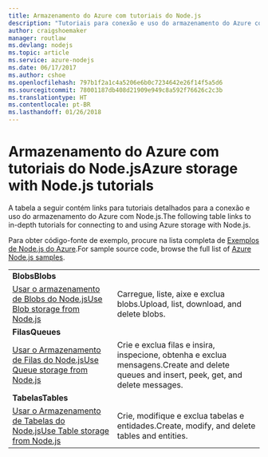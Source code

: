 ```yaml
---
title: Armazenamento do Azure com tutoriais do Node.js
description: "Tutoriais para conexão e uso do armazenamento do Azure com Node.js."
author: craigshoemaker
manager: routlaw
ms.devlang: nodejs
ms.topic: article
ms.service: azure-nodejs
ms.date: 06/17/2017
ms.author: cshoe
ms.openlocfilehash: 797b1f2a1c4a5206e6b0c7234642e26f14f5a5d6
ms.sourcegitcommit: 78001187db408d21909e949c8a592f76626c2c3b
ms.translationtype: HT
ms.contentlocale: pt-BR
ms.lasthandoff: 01/26/2018
---
```

# <a name="azure-storage-with-nodejs-tutorials"></a><span data-ttu-id="9e52a-103">Armazenamento do Azure com tutoriais do Node.js</span><span class="sxs-lookup"><span data-stu-id="9e52a-103">Azure storage with Node.js tutorials</span></span>

<span data-ttu-id="9e52a-104">A tabela a seguir contém links para tutoriais detalhados para a conexão e uso do armazenamento do Azure com Node.js.</span><span class="sxs-lookup"><span data-stu-id="9e52a-104">The following table links to in-depth tutorials for connecting to and using Azure storage with Node.js.</span></span>

<span data-ttu-id="9e52a-105">Para obter código-fonte de exemplo, procure na lista completa de [Exemplos de Node.js do Azure](https://azure.microsoft.com/resources/samples/?term=nodejs).</span><span class="sxs-lookup"><span data-stu-id="9e52a-105">For sample source code, browse the full list of [Azure Node.js samples](https://azure.microsoft.com/resources/samples/?term=nodejs).</span></span>

| | |
|---|---|
| <span data-ttu-id="9e52a-106">**Blobs**</span><span class="sxs-lookup"><span data-stu-id="9e52a-106">**Blobs**</span></span> ||
| [<span data-ttu-id="9e52a-107">Usar o armazenamento de Blobs do Node.js</span><span class="sxs-lookup"><span data-stu-id="9e52a-107">Use Blob storage from Node.js</span></span>](http://docs.microsoft.com/azure/storage/storage-nodejs-how-to-use-blob-storage?toc=/azure/node/toc.json&bc=/azure/node/toc.json) | <span data-ttu-id="9e52a-108">Carregue, liste, aixe e exclua blobs.</span><span class="sxs-lookup"><span data-stu-id="9e52a-108">Upload, list, download, and delete blobs.</span></span> |
| <span data-ttu-id="9e52a-109">**Filas**</span><span class="sxs-lookup"><span data-stu-id="9e52a-109">**Queues**</span></span> ||
| [<span data-ttu-id="9e52a-110">Usar o Armazenamento de Filas do Node.js</span><span class="sxs-lookup"><span data-stu-id="9e52a-110">Use Queue storage from Node.js</span></span>](http://docs.microsoft.com/azure/storage/storage-nodejs-how-to-use-queues?toc=/azure/node/toc.json&bc=/azure/node/toc.json) | <span data-ttu-id="9e52a-111">Crie e exclua filas e insira, inspecione, obtenha e exclua mensagens.</span><span class="sxs-lookup"><span data-stu-id="9e52a-111">Create and delete queues and insert, peek, get, and delete messages.</span></span> |
| <span data-ttu-id="9e52a-112">**Tabelas**</span><span class="sxs-lookup"><span data-stu-id="9e52a-112">**Tables**</span></span> ||
| [<span data-ttu-id="9e52a-113">Usar o Armazenamento de Tabelas do Node.js</span><span class="sxs-lookup"><span data-stu-id="9e52a-113">Use Table storage from Node.js</span></span>](http://docs.microsoft.com/azure/storage/storage-nodejs-how-to-use-table-storage?toc=/azure/node/toc.json&bc=/azure/node/toc.json) | <span data-ttu-id="9e52a-114">Crie, modifique e exclua tabelas e entidades.</span><span class="sxs-lookup"><span data-stu-id="9e52a-114">Create, modify, and delete tables and entities.</span></span> |
